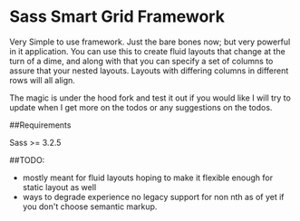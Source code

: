 Sass Smart Grid Framework
=================
Very Simple to use framework.  Just the bare bones now; but very powerful in it application.  You can use this to create fluid layouts that change at the turn of a dime, and along with that you can specify a set of columns to assure that your nested layouts. Layouts with differing columns in different rows will all align.  

The magic is under the hood fork and test it out if you would like I will try to update when I get more on the todos or any suggestions on the todos.

##Requirements

Sass >= 3.2.5

##TODO:
*  mostly meant for fluid layouts hoping to make it flexible enough for static layout as well
*  ways to degrade experience no legacy support for non nth as of yet if you don't choose semantic markup.
